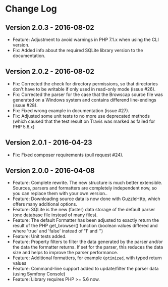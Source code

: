 # Change Log

## Version 2.0.3 - 2016-08-02
- Feature: Adjustment to avoid warnings in PHP 7.1.x when using the CLI version.
- Fix: Added info about the required SQLite library version to the documentation.

## Version 2.0.2 - 2016-08-02
- Fix: Corrected the check for directory permissions, so that directories don't have to be writable if only used in read-only mode (issue #26).
- Fix: Corrected the parser for the case that the Browscap source file was generated on a Windows system and contains differend line-endings (issue #28).
- Fix: Fixed wrong example in documentation (issue #27).
- Fix: Adjusted some unit tests to no more use deprecated methods (which caused that the test result on Travis was marked as failed for PHP 5.6.x)

## Version 2.0.1 - 2016-04-23
- Fix: Fixed composer requirements (pull request #24).

## Version 2.0.0 - 2016-04-08
- Feature: Complete rewrite. The new structure is much better extensible. Sources, parsers and formatters are completely independent now, so you can replace them with your own version..
- Feature: Downloading source data is now done with GuzzleHttp, which offers many additional options.
- Feature: SQLite is the new (faster) data storage of the default parser (one database file instead of many files).
- Feature: The default Formatter has been adjusted to exactly return the result of the PHP get_browser() function (boolean values differed and where 'true' and 'false' instead of '1' and '')
- Feature: Unit tests added.
- Feature: Property filters to filter the data generated by the parser and/or the data the formatter returns. If set for the parser, this reduces the data size and helps to improve the parser performance.
- Feature: Additional formatters, for example `Optimized`, with typed return values
- Feature: Command-line support added to update/filter the parser data (using Symfony Console)
- Feature: Library requires PHP >= 5.6 now.
